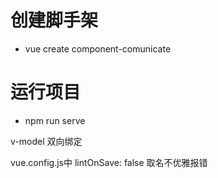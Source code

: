 # 创建脚手架
- vue create component-comunicate

# 运行项目
- npm run serve

v-model 双向绑定 

vue.config.js中
lintOnSave: false 取名不优雅报错